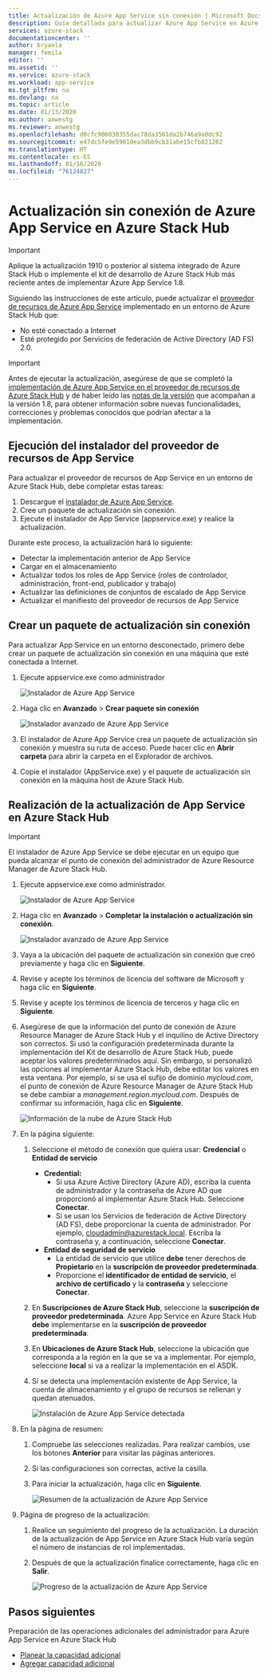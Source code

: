 ```yaml
---
title: Actualización de Azure App Service sin conexión | Microsoft Docs
description: Guía detallada para actualizar Azure App Service en Azure Stack Hub sin conexión
services: azure-stack
documentationcenter: ''
author: bryanla
manager: femila
editor: ''
ms.assetid: ''
ms.service: azure-stack
ms.workload: app-service
ms.tgt_pltfrm: na
ms.devlang: na
ms.topic: article
ms.date: 01/13/2020
ms.author: anwestg
ms.reviewer: anwestg
ms.openlocfilehash: d0cfc906030355dac78da3561da2b746a9a0dc92
ms.sourcegitcommit: e47dc5fe9e59010ea3dbb9cb31abe15cfb821262
ms.translationtype: HT
ms.contentlocale: es-ES
ms.lasthandoff: 01/16/2020
ms.locfileid: "76124827"
---
```

# <a name="offline-update-of-azure-app-service-on-azure-stack-hub"></a>Actualización sin conexión de Azure App Service en Azure Stack Hub

> [!IMPORTANT]
> Aplique la actualización 1910 o posterior al sistema integrado de Azure Stack Hub o implemente el kit de desarrollo de Azure Stack Hub más reciente antes de implementar Azure App Service 1.8.

Siguiendo las instrucciones de este artículo, puede actualizar el [proveedor de recursos de Azure App Service](azure-stack-app-service-overview.md) implementado en un entorno de Azure Stack Hub que:

* No esté conectado a Internet
* Esté protegido por Servicios de federación de Active Directory (AD FS) 2.0.

> [!IMPORTANT]
> Antes de ejecutar la actualización, asegúrese de que se completó la [implementación de Azure App Service en el proveedor de recursos de Azure Stack Hub](azure-stack-app-service-deploy-offline.md) y de haber leído las [notas de la versión](azure-stack-app-service-release-notes-update-eight.md) que acompañan a la versión 1.8, para obtener información sobre nuevas funcionalidades, correcciones y problemas conocidos que podrían afectar a la implementación.

## <a name="run-the-app-service-resource-provider-installer"></a>Ejecución del instalador del proveedor de recursos de App Service

Para actualizar el proveedor de recursos de App Service en un entorno de Azure Stack Hub, debe completar estas tareas:

1. Descargue el [instalador de Azure App Service](https://aka.ms/appsvcupdate8installer).
2. Cree un paquete de actualización sin conexión.
3. Ejecute el instalador de App Service (appservice.exe) y realice la actualización.

Durante este proceso, la actualización hará lo siguiente:

* Detectar la implementación anterior de App Service
* Cargar en el almacenamiento
* Actualizar todos los roles de App Service (roles de controlador, administración, front-end, publicador y trabajo)
* Actualizar las definiciones de conjuntos de escalado de App Service
* Actualizar el manifiesto del proveedor de recursos de App Service

## <a name="create-an-offline-upgrade-package"></a>Crear un paquete de actualización sin conexión

Para actualizar App Service en un entorno desconectado, primero debe crear un paquete de actualización sin conexión en una máquina que esté conectada a Internet.

1. Ejecute appservice.exe como administrador

    ![Instalador de Azure App Service][1]

2. Haga clic en **Avanzado** > **Crear paquete sin conexión**

    ![Instalador avanzado de Azure App Service][2]

3. El instalador de Azure App Service crea un paquete de actualización sin conexión y muestra su ruta de acceso.  Puede hacer clic en **Abrir carpeta** para abrir la carpeta en el Explorador de archivos.

4. Copie el instalador (AppService.exe) y el paquete de actualización sin conexión en la máquina host de Azure Stack Hub.

## <a name="complete-the-upgrade-of-app-service-on-azure-stack-hub"></a>Realización de la actualización de App Service en Azure Stack Hub

> [!IMPORTANT]
> El instalador de Azure App Service se debe ejecutar en un equipo que pueda alcanzar el punto de conexión del administrador de Azure Resource Manager de Azure Stack Hub.

1. Ejecute appservice.exe como administrador.

    ![Instalador de Azure App Service][1]

2. Haga clic en **Avanzado** > **Completar la instalación o actualización sin conexión**.

    ![Instalador avanzado de Azure App Service][2]

3. Vaya a la ubicación del paquete de actualización sin conexión que creó previamente y haga clic en **Siguiente**.

4. Revise y acepte los términos de licencia del software de Microsoft y haga clic en **Siguiente**.

5. Revise y acepte los términos de licencia de terceros y haga clic en **Siguiente**.

6. Asegúrese de que la información del punto de conexión de Azure Resource Manager de Azure Stack Hub y el inquilino de Active Directory son correctos. Si usó la configuración predeterminada durante la implementación del Kit de desarrollo de Azure Stack Hub, puede aceptar los valores predeterminados aquí. Sin embargo, si personalizó las opciones al implementar Azure Stack Hub, debe editar los valores en esta ventana. Por ejemplo, si se usa el sufijo de dominio *mycloud.com*, el punto de conexión de Azure Resource Manager de Azure Stack Hub se debe cambiar a *management.region.mycloud.com*. Después de confirmar su información, haga clic en **Siguiente**.

    ![Información de la nube de Azure Stack Hub][3]

7. En la página siguiente:

   1. Seleccione el método de conexión que quiera usar: **Credencial** o **Entidad de servicio**
        - **Credential:**
            - Si usa Azure Active Directory (Azure AD), escriba la cuenta de administrador y la contraseña de Azure AD que proporcionó al implementar Azure Stack Hub. Seleccione **Conectar**.
            - Si se usan los Servicios de federación de Active Directory (AD FS), debe proporcionar la cuenta de administrador. Por ejemplo, cloudadmin@azurestack.local. Escriba la contraseña y, a continuación, seleccione **Conectar**.
        - **Entidad de seguridad de servicio**
            - La entidad de servicio que utilice **debe** tener derechos de **Propietario** en la **suscripción de proveedor predeterminada**.
            - Proporcione el **identificador de entidad de servicio**, el **archivo de certificado** y la **contraseña** y seleccione **Conectar**.

   1. En **Suscripciones de Azure Stack Hub**, seleccione la **suscripción de proveedor predeterminada**.  Azure App Service en Azure Stack Hub **debe** implementarse en la **suscripción de proveedor predeterminada**.

   1. En **Ubicaciones de Azure Stack Hub**, seleccione la ubicación que corresponda a la región en la que se va a implementar. Por ejemplo, seleccione **local** si va a realizar la implementación en el ASDK.
   
   1. Si se detecta una implementación existente de App Service, la cuenta de almacenamiento y el grupo de recursos se rellenan y quedan atenuados.

      ![Instalación de Azure App Service detectada][4]
8. En la página de resumen:
   1. Compruebe las selecciones realizadas. Para realizar cambios, use los botones **Anterior** para visitar las páginas anteriores.
   2. Si las configuraciones son correctas, active la casilla.
   3. Para iniciar la actualización, haga clic en **Siguiente**.

       ![Resumen de la actualización de Azure App Service][5]

9. Página de progreso de la actualización:
    1. Realice un seguimiento del progreso de la actualización. La duración de la actualización de App Service en Azure Stack Hub varía según el número de instancias de rol implementadas.
    2. Después de que la actualización finalice correctamente, haga clic en **Salir**.

        ![Progreso de la actualización de Azure App Service][6]

<!--Image references-->
[1]: ./media/azure-stack-app-service-update-offline/app-service-exe.png
[2]: ./media/azure-stack-app-service-update-offline/app-service-exe-advanced.png
[3]: ./media/azure-stack-app-service-update-offline/app-service-azure-resource-manager-endpoints.png
[4]: ./media/azure-stack-app-service-update-offline/app-service-installation-detected.png
[5]: ./media/azure-stack-app-service-update-offline/app-service-upgrade-summary.png
[6]: ./media/azure-stack-app-service-update-offline/app-service-upgrade-complete.png

## <a name="next-steps"></a>Pasos siguientes

Preparación de las operaciones adicionales del administrador para Azure App Service en Azure Stack Hub

* [Planear la capacidad adicional](azure-stack-app-service-capacity-planning.md)
* [Agregar capacidad adicional](azure-stack-app-service-add-worker-roles.md)
